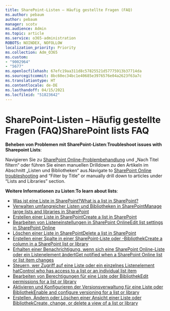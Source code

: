 ```yaml
---
title: SharePoint-Listen – Häufig gestellte Fragen (FAQ)
ms.author: pebaum
author: pebaum
manager: scotv
ms.audience: Admin
ms.topic: article
ms.service: o365-administration
ROBOTS: NOINDEX, NOFOLLOW
localization_priority: Priority
ms.collection: Adm_O365
ms.custom:
- "9002964"
- "5677"
ms.openlocfilehash: 67efc19aa311d8c57825521d57775913b37714da
ms.sourcegitcommit: 8bc60ec34bc1e40685e3976576e04a2623f63a7c
ms.translationtype: HT
ms.contentlocale: de-DE
ms.lasthandoff: 04/15/2021
ms.locfileid: "51823642"
---
```

# <a name="sharepoint-lists-faq"></a><span data-ttu-id="d6cfa-102">SharePoint-Listen – Häufig gestellte Fragen (FAQ)</span><span class="sxs-lookup"><span data-stu-id="d6cfa-102">SharePoint lists FAQ</span></span>

<span data-ttu-id="d6cfa-103">**Beheben von Problemen mit SharePoint-Listen**:</span><span class="sxs-lookup"><span data-stu-id="d6cfa-103">**Troubleshoot issues with Sharepoint Lists**:</span></span>

<span data-ttu-id="d6cfa-104">Navigieren Sie zu [SharePoint Online-Problembehandlung](https://docs.microsoft.com/sharepoint/troubleshoot/online) und „Nach Titel filtern“ oder führen Sie einen manuellen Drilldown zu den Artikeln im Abschnitt „Listen und Bibliotheken“ aus.</span><span class="sxs-lookup"><span data-stu-id="d6cfa-104">Navigate to [SharePoint Online troubleshooting](https://docs.microsoft.com/sharepoint/troubleshoot/online) and “Filter by Title” or manually drill down to articles under “Lists and Libraries” section.</span></span>

<span data-ttu-id="d6cfa-105">**Weitere Informationen zu Listen**:</span><span class="sxs-lookup"><span data-stu-id="d6cfa-105">**To learn about lists**:</span></span>

- [<span data-ttu-id="d6cfa-106">Was ist eine Liste in SharePoint?</span><span class="sxs-lookup"><span data-stu-id="d6cfa-106">What is a list in SharePoint?</span></span>](https://support.office.com/article/what-is-a-list-in-sharepoint-93262a88-20ad-4edc-8410-b6909b2f59a5)
- [<span data-ttu-id="d6cfa-107">Verwalten umfangreicher Listen und Bibliotheken in SharePoint</span><span class="sxs-lookup"><span data-stu-id="d6cfa-107">Manage large lists and libraries in SharePoint</span></span>](https://support.office.com/article/manage-large-lists-and-libraries-in-sharepoint-b8588dae-9387-48c2-9248-c24122f07c59)
- [<span data-ttu-id="d6cfa-108">Erstellen einer Liste in SharePoint</span><span class="sxs-lookup"><span data-stu-id="d6cfa-108">Create a list in SharePoint</span></span>](https://support.office.com/article/create-a-list-in-sharepoint-0d397414-d95f-41eb-addd-5e6eff41b083)
- [<span data-ttu-id="d6cfa-109">Bearbeiten von Listeneinstellungen in SharePoint Online</span><span class="sxs-lookup"><span data-stu-id="d6cfa-109">Edit list settings in SharePoint Online</span></span>](https://support.microsoft.com/de-DE/office/edit-list-settings-in-sharepoint-online-4d35793b-246e-42a3-990c-563a83795b7f)
- [<span data-ttu-id="d6cfa-110">Löschen einer Liste in SharePoint</span><span class="sxs-lookup"><span data-stu-id="d6cfa-110">Delete a list in SharePoint</span></span>](https://support.microsoft.com/de-DE/office/delete-a-list-in-sharepoint-2a7bca5b-b8fd-4e5b-8f4b-2ac034f3070d)
- [<span data-ttu-id="d6cfa-111">Erstellen einer Spalte in einer SharePoint-Liste oder -Bibliothek</span><span class="sxs-lookup"><span data-stu-id="d6cfa-111">Create a column in a SharePoint list or library</span></span>](https://support.microsoft.com/de-DE/office/create-a-column-in-a-sharepoint-list-or-library-2b0361ae-1bd3-41a3-8329-269e5f81cfa2)
- [<span data-ttu-id="d6cfa-112">Erhalten einer Benachrichtigung, wenn sich eine SharePoint Online-Liste oder ein Listenelement ändert</span><span class="sxs-lookup"><span data-stu-id="d6cfa-112">Get notified when a SharePoint Online list or list item changes</span></span>](https://support.office.com/article/get-notified-of-list-changes-in-sharepoint-85ca9280-f4b1-485a-a49e-a593ffa62e39)
- [<span data-ttu-id="d6cfa-113">Steuern, wer Zugriff auf eine Liste oder ein einzelnes Listenelement hat</span><span class="sxs-lookup"><span data-stu-id="d6cfa-113">Control who has access to a list or an individual list item</span></span>](https://support.office.com/article/customize-permissions-for-a-sharepoint-list-or-library-02d770f3-59eb-4910-a608-5f84cc297782)
- [<span data-ttu-id="d6cfa-114">Bearbeiten von Berechtigungen für eine Liste oder Bibliothek</span><span class="sxs-lookup"><span data-stu-id="d6cfa-114">Edit permissions for a list or library</span></span>](https://support.office.com/article/customize-permissions-for-a-sharepoint-list-or-library-02d770f3-59eb-4910-a608-5f84cc297782)
- [<span data-ttu-id="d6cfa-115">Aktivieren und Konfigurieren der Versionsverwaltung für eine Liste oder Bibliothek</span><span class="sxs-lookup"><span data-stu-id="d6cfa-115">Enable and configure versioning for a list or library</span></span>](https://support.office.com/article/enable-and-configure-versioning-for-a-list-or-library-1555d642-23ee-446a-990a-bcab618c7a37)
- [<span data-ttu-id="d6cfa-116">Erstellen, Ändern oder Löschen einer Ansicht einer Liste oder Bibliothek</span><span class="sxs-lookup"><span data-stu-id="d6cfa-116">Create, change, or delete a view of a list or library</span></span>](https://support.office.com/article/create-change-or-delete-a-view-of-a-list-or-library-27ae65b8-bc5b-4949-b29b-4ee87144a9c9)
